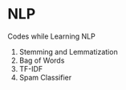 # NLP
Codes while Learning NLP

1. Stemming and Lemmatization
2. Bag of Words
3. TF-IDF
4. Spam Classifier

